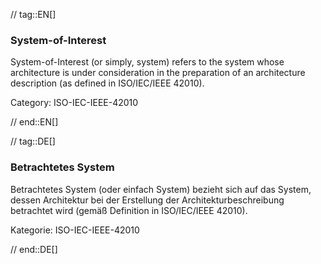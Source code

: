 // tag::EN[]
### System-of-Interest

System-of-Interest (or simply, system) refers to the system whose architecture is under consideration in the preparation of an architecture description (as defined in ISO/IEC/IEEE 42010).

Category: ISO-IEC-IEEE-42010

// end::EN[]

// tag::DE[]
### Betrachtetes System

Betrachtetes System (oder einfach System) bezieht sich auf das System,
dessen Architektur bei der Erstellung der Architekturbeschreibung
betrachtet wird (gemäß Definition in ISO/IEC/IEEE 42010).

Kategorie: ISO-IEC-IEEE-42010



// end::DE[]

